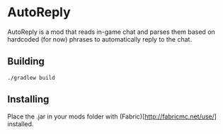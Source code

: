 # AutoReply

AutoReply is a mod that reads in-game chat and parses them based on hardcoded (for now) phrases to automatically reply to the chat.

## Building

```
./gradlew build
```

## Installing

Place the .jar in your mods folder with (Fabric)[http://fabricmc.net/use/] installed.
